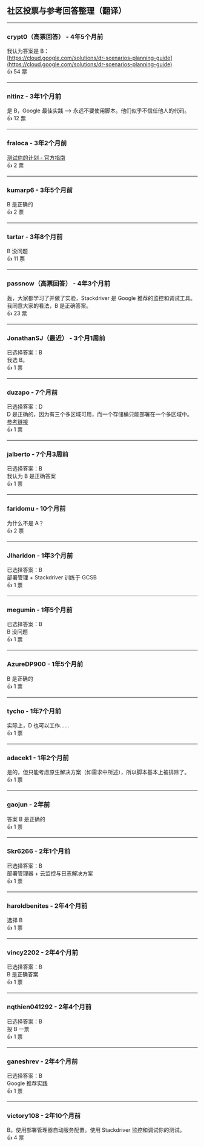 ## 社区投票与参考回答整理（翻译）

---

### crypt0（高票回答） - 4年5个月前
我认为答案是 B：  
[https://cloud.google.com/solutions/dr-scenarios-planning-guide](https://cloud.google.com/solutions/dr-scenarios-planning-guide)  
👍 54 票

---

### nitinz - 3年1个月前  
是 B，Google 最佳实践 ——> 永远不要使用脚本。他们似乎不信任他人的代码。  
👍 12 票

---

### fraloca - 3年2个月前  
[测试你的计划 - 官方指南](https://cloud.google.com/solutions/dr-scenarios-planning-guide#test_your_plan_regularly)  
👍 2 票

---

### kumarp6 - 3年5个月前  
B 是正确的  
👍 2 票

---

### tartar - 3年8个月前  
B 没问题  
👍 11 票

---

### passnow（高票回答） - 4年3个月前  
轰，大家都学习了并做了实验，Stackdriver 是 Google 推荐的监控和调试工具。我同意大家的看法，B 是正确答案。  
👍 23 票

---

### JonathanSJ（最近） - 3个月1周前  
已选择答案：B  
我选 B。  
👍 1 票

---

### duzapo - 7个月前  
已选择答案：D  
D 是正确的，因为有三个多区域可用，而一个存储桶只能部署在一个多区域中。  
[参考链接](https://cloud.google.com/storage/docs/locations?hl=es-419#location-mr)  
👍 1 票

---

### jalberto - 7个月3周前  
已选择答案：B  
我认为 B 是正确答案  
👍 1 票

---

### faridomu - 10个月前  
为什么不是 A？  
👍 2 票

---

### Jlharidon - 1年3个月前  
已选择答案：B  
部署管理 + Stackdriver 训练于 GCSB  
👍 1 票

---

### megumin - 1年5个月前  
已选择答案：B  
B 没问题  
👍 1 票

---

### AzureDP900 - 1年5个月前  
B 是正确的  
👍 1 票

---

### tycho - 1年7个月前  
实际上，D 也可以工作……  
👍 1 票

---

### adacek1 - 1年2个月前  
是的，但只能考虑原生解决方案（如需求中所述），所以脚本基本上被排除了。  
👍 1 票

---

### gaojun - 2年前  
答案 B 是正确的  
👍 1 票

---

### Skr6266 - 2年1个月前  
已选择答案：B  
部署管理器 + 云监控与日志解决方案  
👍 1 票

---

### haroldbenites - 2年4个月前  
选择 B  
👍 1 票

---

### vincy2202 - 2年4个月前  
已选择答案：B  
B 是正确答案  
👍 1 票

---

### nqthien041292 - 2年4个月前  
已选择答案：B  
投 B 一票  
👍 1 票

---

### ganeshrev - 2年4个月前  
已选择答案：B  
Google 推荐实践  
👍 1 票

---

### victory108 - 2年10个月前  
B。使用部署管理器自动服务配置。使用 Stackdriver 监控和调试你的测试。  
👍 4 票
